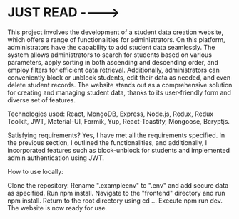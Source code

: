 # JUST READ ---->


This project involves the development of a student data creation website, which offers a range of functionalities for administrators. On this platform, administrators have the capability to add student data seamlessly. The system allows administrators to search for students based on various parameters, apply sorting in both ascending and descending order, and employ filters for efficient data retrieval. Additionally, administrators can conveniently block or unblock students, edit their data as needed, and even delete student records. The website stands out as a comprehensive solution for creating and managing student data, thanks to its user-friendly form and diverse set of features.


Technologies used:
React, MongoDB, Express, Node.js, Redux, Redux Toolkit, JWT, Material-UI, Formik, Yup, React-Toastify, Mongoose, Bcryptjs.

Satisfying requirements?
Yes, I have met all the requirements specified. In the previous section, I outlined the functionalities, and additionally, I incorporated features such as block-unblock for students and implemented admin authentication using JWT.

How to use locally:

Clone the repository.
Rename ".exampleenv" to ".env" and add secure data as specified.
Run npm install.
Navigate to the "frontend" directory and run npm install.
Return to the root directory using cd ...
Execute npm run dev.
The website is now ready for use.
